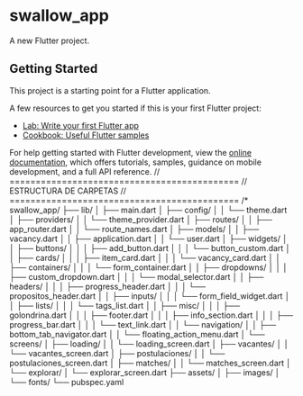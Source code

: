 # swallow_app

A new Flutter project.

## Getting Started

This project is a starting point for a Flutter application.

A few resources to get you started if this is your first Flutter project:

- [Lab: Write your first Flutter app](https://docs.flutter.dev/get-started/codelab)
- [Cookbook: Useful Flutter samples](https://docs.flutter.dev/cookbook)

For help getting started with Flutter development, view the
[online documentation](https://docs.flutter.dev/), which offers tutorials,
samples, guidance on mobile development, and a full API reference.
// ============================================
// ESTRUCTURA DE CARPETAS
// ============================================
/*
swallow_app/
├── lib/
│   ├── main.dart
│   ├── config/
│   │   └── theme.dart
│   ├── providers/
│   │   └── theme_provider.dart
│   ├── routes/
│   │   ├── app_router.dart
│   │   └── route_names.dart
│   ├── models/
│   │   ├── vacancy.dart
│   │   ├── application.dart
│   │   └── user.dart
│   ├── widgets/
│   │   ├── buttons/
│   │   │   ├── add_button.dart
│   │   │   └── button_custom.dart
│   │   ├── cards/
│   │   │   ├── item_card.dart
│   │   │   └── vacancy_card.dart
│   │   ├── containers/
│   │   │   └── form_container.dart
│   │   ├── dropdowns/
│   │   │   ├── custom_dropdown.dart
│   │   │   └── modal_selector.dart
│   │   ├── headers/
│   │   │   ├── progress_header.dart
│   │   │   └── propositos_header.dart
│   │   ├── inputs/
│   │   │   └── form_field_widget.dart
│   │   ├── lists/
│   │   │   └── tags_list.dart
│   │   ├── misc/
│   │   │   ├── golondrina.dart
│   │   │   ├── footer.dart
│   │   │   ├── info_section.dart
│   │   │   ├── progress_bar.dart
│   │   │   └── text_link.dart
│   │   └── navigation/
│   │       ├── bottom_tab_navigator.dart
│   │       └── floating_action_menu.dart
│   └── screens/
│       ├── loading/
│       │   └── loading_screen.dart
│       ├── vacantes/
│       │   └── vacantes_screen.dart
│       ├── postulaciones/
│       │   └── postulaciones_screen.dart
│       ├── matches/
│       │   └── matches_screen.dart
│       └── explorar/
│           └── explorar_screen.dart
├── assets/
│   ├── images/
│   └── fonts/
└── pubspec.yaml